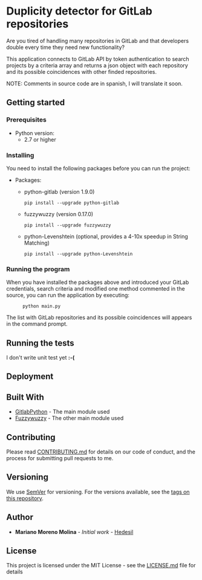 # Duplicity detector for GitLab repositories
Are you tired of handling many repositories in GitLab and that developers double every time they need new functionality?

This application connects to GitLab API by token authentication to search projects by a criteria array and returns a 
json object with each repository and its possible coincidences with other finded repositories.   

NOTE: Comments in source code are in spanish, I will translate it soon.

## Getting started


### Prerequisites

- Python version:
    - 2.7 or higher

### Installing

You need to install the following packages before you can run the project:

- Packages:

    - python-gitlab (version 1.9.0)
    
        ```
        pip install --upgrade python-gitlab
        ```
    - fuzzywuzzy (version 0.17.0)
    
        ```
        pip install --upgrade fuzzywuzzy
        ```
    - python-Levenshtein (optional, provides a 4-10x speedup in String Matching)
    
        ```
        pip install --upgrade python-Levenshtein
        ```

### Running the program

When you have installed the packages above and introduced your GitLab credentials, search criteria and modified one 
method commented in the source, you can run the application by executing:

  ```
        python main.py
   ```

The list with GitLab repositories and its possible coincidences will appears in the command prompt.

## Running the tests

I don't write unit test yet **:-(**


## Deployment



## Built With

* [GitlabPython](https://python-gitlab.readthedocs.io/en/stable/) - The main module used
* [Fuzzywuzzy](https://github.com/seatgeek/fuzzywuzzy) - The other main module used

## Contributing

Please read [CONTRIBUTING.md](https://gist.github.com/PurpleBooth/b24679402957c63ec426) for details on our code of 
conduct, and the process for submitting pull requests to me.

## Versioning

We use [SemVer](http://semver.org/) for versioning. For the versions available, see the [tags on this repository](https://github.com/your/project/tags). 

## Author

* **Mariano Moreno Molina** - *Initial work* - [Hedesil](https://github.com/hedesil)


## License

This project is licensed under the MIT License - see the [LICENSE.md](LICENSE.md) file for details
